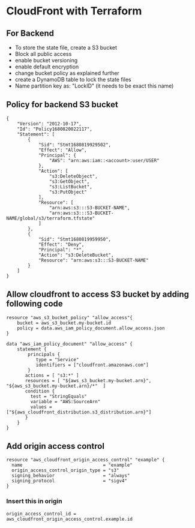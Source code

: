 # CloudFront with Terraform

## For Backend
- To store the state file, create a S3 bucket
- Block all public access
- enable bucket versioning
- enable default encryption
- change bucket policy as explained further
- create a DynamoDB table to lock the state files
- Name partition key as: "LockID" (it needs to be exact this name)


## Policy for backend S3 bucket 
```
{
    "Version": "2012-10-17",
    "Id": "Policy1680820022117",
    "Statement": [
        {
            "Sid": "Stmt1680819929502",
            "Effect": "Allow",
            "Principal": {
                "AWS": "arn:aws:iam::<account>:user/USER"
            },
            "Action": [
                "s3:DeleteObject",
                "s3:GetObject",
                "s3:ListBucket",
                "s3:PutObject"
            ],
            "Resource": [
                "arn:aws:s3:::S3-BUCKET-NAME",
                "arn:aws:s3:::S3-BUCKET-NAME/global/s3/terraform.tfstate"
            ]
        },
        {
            "Sid": "Stmt1680819959950",
            "Effect": "Deny",
            "Principal": "*",
            "Action": "s3:DeleteBucket",
            "Resource": "arn:aws:s3:::S3-BUCKET-NAME"
        }
    ]
}
```

## Allow cloudfront to access S3 bucket by adding following code

```
resource "aws_s3_bucket_policy" "allow_access"{
    bucket = aws_s3_bucket.my-bucket.id
    policy = data.aws_iam_policy_document.allow_access.json
}

data "aws_iam_policy_document" "allow_access" {
    statement {
        principals {
           type = "Service"
           identifiers = ["cloudfront.amazonaws.com"]
        }
       actions = [ "s3:*" ]
       resources = [ "${aws_s3_bucket.my-bucket.arn}", "${aws_s3_bucket.my-bucket.arn}/*"  ]
       condition {
         test = "StringEquals"
         variable = "AWS:SourceArn"
         values = ["${aws_cloudfront_distribution.s3_distribution.arn}"]
       }
    }
}
```

## Add origin access control

```
resource "aws_cloudfront_origin_access_control" "example" {
  name                              = "example"
  origin_access_control_origin_type = "s3"
  signing_behavior                  = "always"
  signing_protocol                  = "sigv4"
}
```

### Insert this in origin 

```
origin_access_control_id = aws_cloudfront_origin_access_control.example.id
```

